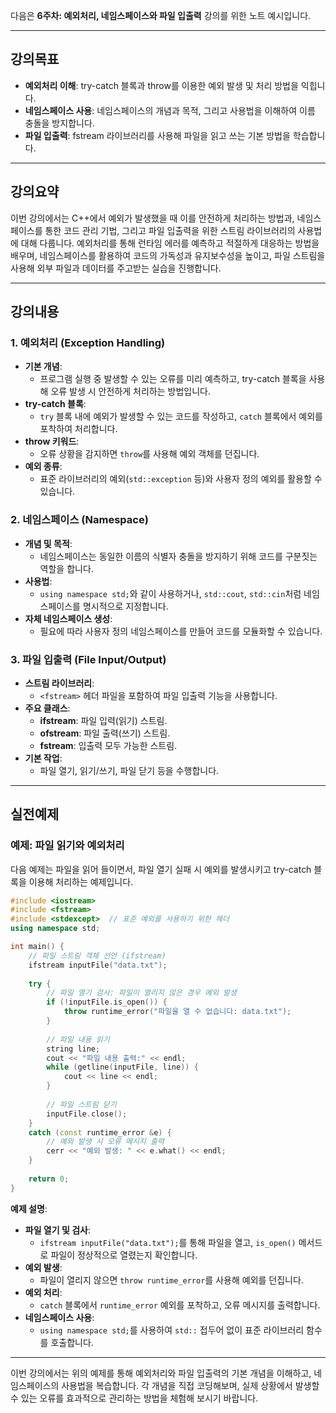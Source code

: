 다음은 **6주차: 예외처리, 네임스페이스와 파일 입출력** 강의를 위한 노트 예시입니다.

---

## 강의목표
- **예외처리 이해**: try-catch 블록과 throw를 이용한 예외 발생 및 처리 방법을 익힙니다.
- **네임스페이스 사용**: 네임스페이스의 개념과 목적, 그리고 사용법을 이해하여 이름 충돌을 방지합니다.
- **파일 입출력**: fstream 라이브러리를 사용해 파일을 읽고 쓰는 기본 방법을 학습합니다.

---

## 강의요약
이번 강의에서는 C++에서 예외가 발생했을 때 이를 안전하게 처리하는 방법과, 네임스페이스를 통한 코드 관리 기법, 그리고 파일 입출력을 위한 스트림 라이브러리의 사용법에 대해 다룹니다. 예외처리를 통해 런타임 에러를 예측하고 적절하게 대응하는 방법을 배우며, 네임스페이스를 활용하여 코드의 가독성과 유지보수성을 높이고, 파일 스트림을 사용해 외부 파일과 데이터를 주고받는 실습을 진행합니다.

---

## 강의내용

### 1. 예외처리 (Exception Handling)
- **기본 개념**:  
  - 프로그램 실행 중 발생할 수 있는 오류를 미리 예측하고, try-catch 블록을 사용해 오류 발생 시 안전하게 처리하는 방법입니다.
- **try-catch 블록**:  
  - `try` 블록 내에 예외가 발생할 수 있는 코드를 작성하고, `catch` 블록에서 예외를 포착하여 처리합니다.
- **throw 키워드**:  
  - 오류 상황을 감지하면 `throw`를 사용해 예외 객체를 던집니다.
- **예외 종류**:  
  - 표준 라이브러리의 예외(`std::exception` 등)와 사용자 정의 예외를 활용할 수 있습니다.

### 2. 네임스페이스 (Namespace)
- **개념 및 목적**:  
  - 네임스페이스는 동일한 이름의 식별자 충돌을 방지하기 위해 코드를 구분짓는 역할을 합니다.
- **사용법**:  
  - `using namespace std;`와 같이 사용하거나, `std::cout`, `std::cin`처럼 네임스페이스를 명시적으로 지정합니다.
- **자체 네임스페이스 생성**:  
  - 필요에 따라 사용자 정의 네임스페이스를 만들어 코드를 모듈화할 수 있습니다.

### 3. 파일 입출력 (File Input/Output)
- **스트림 라이브러리**:  
  - `<fstream>` 헤더 파일을 포함하여 파일 입출력 기능을 사용합니다.
- **주요 클래스**:  
  - **ifstream**: 파일 입력(읽기) 스트림.
  - **ofstream**: 파일 출력(쓰기) 스트림.
  - **fstream**: 입출력 모두 가능한 스트림.
- **기본 작업**:  
  - 파일 열기, 읽기/쓰기, 파일 닫기 등을 수행합니다.

---

## 실전예제

### 예제: 파일 읽기와 예외처리

다음 예제는 파일을 읽어 들이면서, 파일 열기 실패 시 예외를 발생시키고 try-catch 블록을 이용해 처리하는 예제입니다.

```cpp
#include <iostream>
#include <fstream>
#include <stdexcept>  // 표준 예외를 사용하기 위한 헤더
using namespace std;

int main() {
    // 파일 스트림 객체 선언 (ifstream)
    ifstream inputFile("data.txt");
    
    try {
        // 파일 열기 검사: 파일이 열리지 않은 경우 예외 발생
        if (!inputFile.is_open()) {
            throw runtime_error("파일을 열 수 없습니다: data.txt");
        }
        
        // 파일 내용 읽기
        string line;
        cout << "파일 내용 출력:" << endl;
        while (getline(inputFile, line)) {
            cout << line << endl;
        }
        
        // 파일 스트림 닫기
        inputFile.close();
    }
    catch (const runtime_error &e) {
        // 예외 발생 시 오류 메시지 출력
        cerr << "예외 발생: " << e.what() << endl;
    }
    
    return 0;
}
```

**예제 설명**:
- **파일 열기 및 검사**:  
  - `ifstream inputFile("data.txt");`를 통해 파일을 열고, `is_open()` 메서드로 파일이 정상적으로 열렸는지 확인합니다.
- **예외 발생**:  
  - 파일이 열리지 않으면 `throw runtime_error`를 사용해 예외를 던집니다.
- **예외 처리**:  
  - `catch` 블록에서 `runtime_error` 예외를 포착하고, 오류 메시지를 출력합니다.
- **네임스페이스 사용**:  
  - `using namespace std;`를 사용하여 `std::` 접두어 없이 표준 라이브러리 함수를 호출합니다.

---

이번 강의에서는 위의 예제를 통해 예외처리와 파일 입출력의 기본 개념을 이해하고, 네임스페이스의 사용법을 복습합니다. 각 개념을 직접 코딩해보며, 실제 상황에서 발생할 수 있는 오류를 효과적으로 관리하는 방법을 체험해 보시기 바랍니다.
